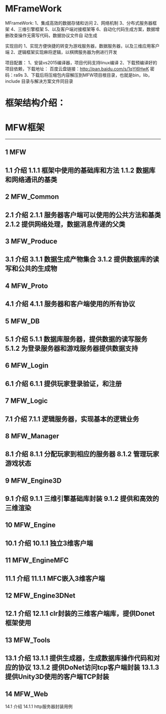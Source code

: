 # MFrameWork
MFrameWork:
1、集成高效的数据存储和访问
2、网络机制
3、分布式服务器框架
4、三维引擎框架
5、以及客户端对接框架等
6、自动化代码生成方案，数据增删改查操作无需写代码，数据协议文件自
动生成

实现目的
1、实现方便快捷的转变为游戏服务器，数据服务器，以及三维应用客户端
2、逻辑框架实现麻将逻辑，以棋牌服务器为例进行开发

项目配置：
1、安装vs2015编译器，项目代码支持linux编译
2、下载预编译好的项目依赖，下载地址：
百度云盘链接：http://pan.baidu.com/s/1qYI6HwK 密码：ra9s
3、下载后将压缩包内容解压到MFW项目根目录，也就是bin，lib，include
目录与解决方案文件同目录


框架结构介绍：
=============================================================
 MFW框架
=============================================================
-------------------------------------------------------------
1 MFW
-------------------------------------------------------------
1.1 介绍
1.1.1 框架中使用的基础库和方法
1.1.2 数据库和网络通讯的基类
-------------------------------------------------------------
2 MFW_Common
-------------------------------------------------------------
2.1 介绍
2.1.1 服务器客户端可以使用的公共方法和基类
2.1.2 提供网络处理，数据消息传递的父类
-------------------------------------------------------------
3 MFW_Produce
-------------------------------------------------------------
3.1 介绍
3.1.1 数据生成产物集合
3.1.2 提供数据库的读写和公共的生成物
-------------------------------------------------------------
4 MFW_Proto
-------------------------------------------------------------
4.1 介绍
4.1.1 服务器和客户端使用的所有协议
-------------------------------------------------------------
5 MFW_DB
-------------------------------------------------------------
5.1 介绍
5.1.1 数据库服务器，提供数据的读写服务
5.1.2 为登录服务器和游戏服务器提供数据支持
-------------------------------------------------------------
6 MFW_Login
-------------------------------------------------------------
6.1 介绍
6.1.1 提供玩家登录验证，和注册
-------------------------------------------------------------
7 MFW_Logic
-------------------------------------------------------------
7.1 介绍
7.1.1 逻辑服务器，实现基本的逻辑业务
-------------------------------------------------------------
8 MFW_Manager
-------------------------------------------------------------
8.1 介绍
8.1.1 分配玩家到相应的服务器
8.1.2 管理玩家游戏状态
-------------------------------------------------------------
9 MFW_Engine3D
-------------------------------------------------------------
9.1 介绍
9.1.1 三维引擎基础库封装
9.1.2 提供和高效的三维渲染
-------------------------------------------------------------
10 MFW_Engine
-------------------------------------------------------------
10.1 介绍
10.1.1 独立3维客户端
-------------------------------------------------------------
11 MFW_EngineMFC
-------------------------------------------------------------
11.1 介绍
11.1.1 MFC嵌入3维客户端
-------------------------------------------------------------
12 MFW_Engine3DNet
-------------------------------------------------------------
12.1 介绍
12.1.1 clr封装的三维客户端库，提供Donet框架使用
-------------------------------------------------------------
13 MFW_Tools
-------------------------------------------------------------
13.1 介绍
13.1.1 提供生成器，生成数据库操作代码和对应的协议
13.1.2 提供DoNet访问tcp客户端封装
13.1.3 提供Unity3D使用的客户端TCP封装
-------------------------------------------------------------
14 MFW_Web
-------------------------------------------------------------
14.1 介绍
14.1.1 http服务器封装用例
